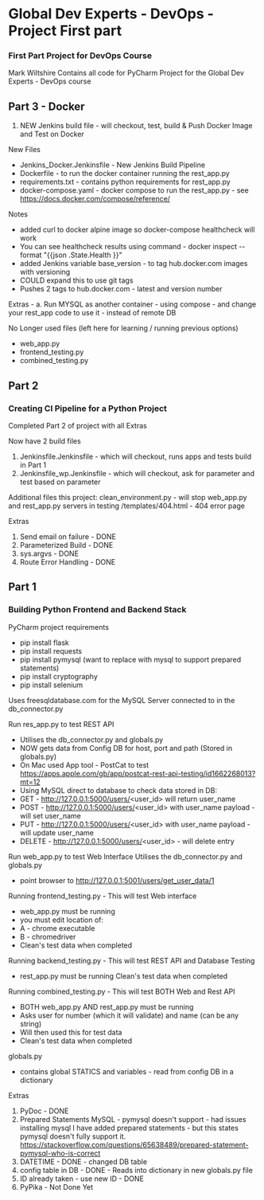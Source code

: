 # Global Dev Experts - DevOps - Project First part

### First Part Project for DevOps Course

Mark Wiltshire
Contains all code for PyCharm Project for the Global Dev Experts - DevOps course

## Part 3 - Docker

1. NEW Jenkins build file  - will checkout, test, build & Push Docker Image and Test on Docker

New Files
- Jenkins_Docker.Jenkinsfile - New Jenkins Build Pipeline
- Dockerfile - to run the docker container running the rest_app.py
- requirements.txt - contains python requirements for rest_app.py
- docker-compose.yaml - docker compose to run the rest_app.py - see https://docs.docker.com/compose/reference/

Notes
- added curl to docker alpine image so docker-compose healthcheck will work
- You can see healthcheck results using command - docker inspect --format "{{json .State.Health }}" <container name>
- added Jenkins variable base_version - to tag hub.docker.com images with versioning
- COULD expand this to use git tags
- Pushes 2 tags to hub.docker.com - latest and version number


Extras -
a. Run MYSQL as another container - using compose - and change your rest_app code to use it - instead of remote DB

No Longer used files (left here for learning / running previous options)
- web_app.py
- frontend_testing.py
- combined_testing.py

## Part 2

### Creating CI Pipeline for a Python Project

Completed Part 2 of project with all Extras

Now have 2 build files
1. Jenkinsfile.Jenkinsfile - which will checkout, runs apps and tests build in Part 1
2. Jenkinsfile_wp.Jenkinsfile - which will checkout, ask for parameter and test based on parameter

Additional files this project:
clean_environment.py - will stop web_app.py and rest_app.py servers in testing
/templates/404.html - 404 error page

Extras
1. Send email on failure - DONE
2. Parameterized Build - DONE
3. sys.argvs - DONE
4. Route Error Handling - DONE


## Part 1

### Building Python Frontend and Backend Stack

PyCharm project requirements

* pip install flask
* pip install requests
* pip install pymysql (want to replace with mysql to support prepared statements)
* pip install cryptography
* pip install selenium

Uses freesqldatabase.com for the MySQL Server connected to in the db_connector.py

Run res_app.py to test REST API

* Utilises the db_connector.py and globals.py
* NOW gets data from Config DB for host, port and path (Stored in globals.py)
* On Mac used App tool - PostCat to test https://apps.apple.com/gb/app/postcat-rest-api-testing/id1662268013?mt=12
* Using MySQL direct to database to check data stored in DB:
* GET - http://127.0.0.1:5000/users/<user_id> will return user_name
* POST - http://127.0.0.1:5000/users/<user_id> with user_name payload - will set user_name
* PUT - http://127.0.0.1:5000/users/<user_id> with user_name payload - will update user_name
* DELETE - http://127.0.0.1:5000/users/<user_id>  - will delete entry

Run web_app.py to test Web Interface
Utilises the db_connector.py and globals.py

* point browser to http://127.0.0.1:5001/users/get_user_data/1

Running frontend_testing.py - This will test Web interface

* web_app.py must be running
* you must edit location of:
* A - chrome executable
* B - chromedriver
* Clean's test data when completed

Running backend_testing.py - This will test REST API and Database Testing

* rest_app.py must be running
  Clean's test data when completed

Running combined_testing.py - This will test BOTH Web and Rest API

* BOTH web_app.py AND rest_app.py must be running
* Asks user for number (which it will validate) and name (can be any string)
* Will then used this for test data
* Clean's test data when completed

globals.py

* contains global STATICS and variables - read from config DB in a dictionary

Extras

1. PyDoc - DONE
2. Prepared Statements MySQL - pymysql doesn't support - had issues installing mysql
   I have added prepared statements - but this states pymysql doesn't fully support it.
   https://stackoverflow.com/questions/65638489/prepared-statement-pymysql-who-is-correct
3. DATETIME - DONE - changed DB table
4. config table in DB - DONE - Reads into dictionary in new globals.py file
5. ID already taken - use new ID - DONE
6. PyPika - Not Done Yet
